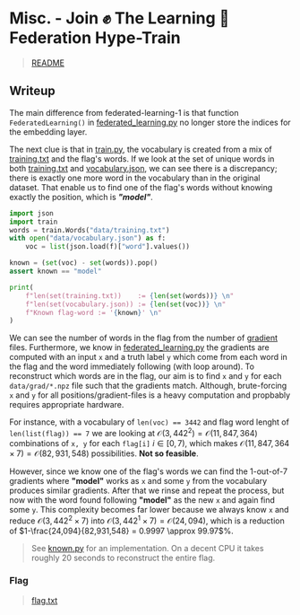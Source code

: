 
# Misc. - Join :fist: The Learning :book: Federation Hype-Train

> [README](../README.md)

## Writeup

The main difference from federated-learning-1 is that function `FederatedLearning()` in [federated_learning.py](../src/federated_learning.py) no longer store the indices for the embedding layer.

The next clue is that in [train.py](../src/train.py), the vocabulary is created from a mix of [training.txt](../src/data/training.txt) and the flag's words.
If we look at the set of unique words in both [training.txt](../src/data/training.txt) and [vocabulary.json](../src/data/vocabulary.json), we can see there is a discrepancy; there is exactly one more word in the vocabulary than in the original dataset.
That enable us to find one of the flag's words without knowing exactly the position, which is ***"model"***.

```py
import json
import train
words = train.Words("data/training.txt")
with open("data/vocabulary.json") as f:
	voc = list(json.load(f)["word"].values())

known = (set(voc) - set(words)).pop()
assert known == "model"

print(
	f"len(set(training.txt))    := {len(set(words))} \n"
	f"len(set(vocabulary.json)) := {len(set(voc))} \n"
	f"Known flag-word := '{known}' \n"
)
```

We can see the number of words in the flag from the number of [gradient](../src/data/grad/) files. 
Furthermore, we know in [federated_learning.py](../src/federated_learning.py) the gradients are computed with an input `x` and a truth label `y` which come from each word in the flag and the word immediately following (with loop around).
To reconstruct which words are in the flag, our aim is to find `x` and `y` for each `data/grad/*.npz` file such that the gradients match.
Although, brute-forcing `x` and `y` for all positions/gradient-files is a heavy computation and propbably requires appropriate hardware.

For instance, with a vocabulary of `len(voc) == 3442` and flag word lenght of `len(list(flag)) == 7` we are looking at $\mathcal{O}(3,442^{2}) = \mathcal{O}(11,847,364)$ combinations of `x, y` for each `flag[i]` $i \in [0,7)$, which makes $\mathcal{O}(11,847,364 \times 7) = \mathcal{O}(82,931,548)$ possibilities. **Not so feasible**.

However, since we know one of the flag's words we can find the 1-out-of-7 gradients where **"model"** works as `x` and some `y` from the vocabulary produces similar gradients.
After that we rinse and repeat the process, but now with the word found following **"model"** as the new `x` and again find some `y`.
This complexity becomes far lower because we always know `x` and reduce $\mathcal{O}(3,442^{2} \times 7)$ into $\mathcal{O}(3,442^{1} \times 7) = \mathcal{O}(24,094)$, which is a reduction of $1-\frac{24,094}{82,931,548} = 0.9997 \approx 99.97$%.

> See [known.py](../src/solve/known.py) for an implementation.
> On a decent CPU it takes roughly 20 seconds to reconstruct the entire flag.

### Flag
> [flag.txt](../src/flag.txt)
